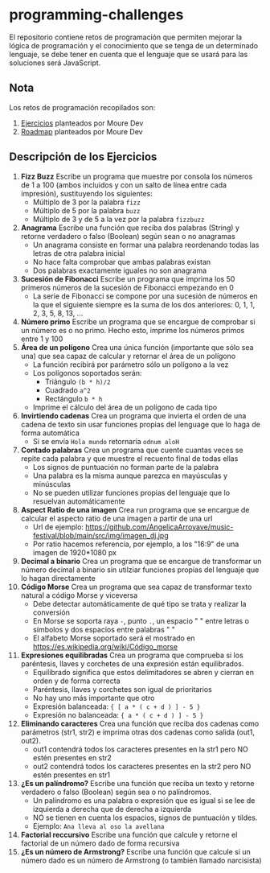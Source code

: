 # programming-challenges
El repositorio contiene retos de programación que permiten mejorar la lógica de programación y el conocimiento que se tenga de un determinado lenguaje, se debe tener en cuenta que el lenguaje que se usará para las soluciones será JavaScript.

## Nota
Los retos de programación recopilados son:
1. [Ejercicios](https://retosdeprogramacion.com/ejercicios/) planteados por Moure Dev
2. [Roadmap](https://retosdeprogramacion.com/roadmap/) planteados por Moure Dev

## Descripción de los Ejercicios
1. **Fizz Buzz** Escribe un programa que muestre por consola los números de 1 a 100 (ambos incluidos y con un salto de línea entre cada impresión), sustituyendo los siguientes:
    - Múltiplo de 3 por la palabra ```fizz```
    - Múltiplo de 5 por la palabra ```buzz```
    - Múltiplo de 3 y de 5 a la vez por la palabra ```fizzbuzz```
2. **Anagrama** Escribe una función que reciba dos palabras (String) y retorne verdadero o falso (Boolean) según sean o no anagramas
    - Un anagrama consiste en formar una palabra reordenando todas las letras de otra palabra inicial
    - No hace falta comprobar que ambas palabras existan
    - Dos palabras exactamente iguales no son anagrama
3. **Sucesión de Fibonacci** Escribe un programa que imprima los 50 primeros números de la sucesión de Fibonacci empezando en 0
    - La serie de Fibonacci se compone por una sucesión de números en la que el siguiente siempre es la suma de los dos anteriores: 0, 1, 1, 2, 3, 5, 8, 13, ...
4. **Número primo** Escribe un programa que se encargue de comprobar si un número es o no primo. Hecho esto, imprime los números primos entre 1 y 100
5. **Área de un polígono** Crea una única función (importante que sólo sea una) que sea capaz de calcular y retornar el área de un polígono
    - La función recibirá por parámetro sólo un polígono a la vez
    - Los polígonos soportados serán:
        * Triángulo ```(b * h)/2```
        * Cuadrado ```a^2```
        * Rectángulo ```b * h```
    - Imprime el cálculo del área de un polígono de cada tipo
6. **Invirtiendo cadenas** Crea un programa que invierta el orden de una cadena de texto sin usar funciones propias del lenguage que lo haga de forma automática
    - Si se envía ```Hola mundo``` retornaría ```odnum aloH```
7. **Contado palabras** Crea un programa que cuente cuantas veces se repite cada palabra y que muestre el recuento final de todas ellas
    - Los signos de puntuación no forman parte de la palabra
    - Una palabra es la misma aunque parezca en mayúsculas y minúsculas
    - No se pueden utilizar funciones propias del lenguaje que lo resuelvan automáticamente
8. **Aspect Ratio de una imagen** Crea run programa que se encargue de calcular el aspecto ratio de una imagen a partir de una url
    - Url de ejemplo: https://github.com/AngelicaArroyave/music-festival/blob/main/src/img/imagen_dj.jpg
    - Por ratio hacemos referencia, por ejemplo, a los "16:9" de una imagen de 1920*1080 px
9. **Decimal a binario** Crea un programa que se encargue de transformar un número decimal a binario sin utilziar funciones propias del lenguaje que lo hagan directamente
10. **Código Morse** Crea un programa que sea capaz de transformar texto natural a código Morse y viceversa
    - Debe detectar automáticamente de qué tipo se trata y realizar la conversión
    - En Morse se soporta raya ```-```, punto ```.```, un espacio " " entre letras o símbolos y dos espacios entre palabras "  "
    - El alfabeto Morse soportado será el mostrado en https://es.wikipedia.org/wiki/Código_morse
11. **Expresiones equilibradas** Crea un programa que comprueba si los paréntesis, llaves y corchetes de una expresión están equilibrados.
    - Equilibrado significa que estos delimitadores se abren y cierran en orden y de forma correcta
    - Paréntesis, llaves y corchetes son igual de prioritarios
    - No hay uno más importante que otro
    - Expresión balanceada: ```{ [ a * ( c + d ) ] - 5 }```
    - Expresión no balanceada: ```{ a * ( c + d ) ] - 5 }```
12. **Eliminando caracteres** Crea una función que reciba dos cadenas como parámetros (str1, str2) e imprima otras dos cadenas como salida (out1, out2).
    - out1 contendrá todos los caracteres presentes en la str1 pero NO estén presentes en str2
    - out2 contendrá todos los caracteres presentes en la str2 pero NO estén presentes en str1
13. **¿Es un palíndromo?** Escribe una función que reciba un texto y retorne verdadero o falso (Boolean) según sea o no palíndromos.
    - Un palíndromo es una palabra o expresión que es igual si se lee de izquierda a derecha que de derecha a izquierda
    - NO se tienen en cuenta los espacios, signos de puntuación y tildes.
    - Ejemplo: ```Ana lleva al oso la avellana```
14. **Factorial reccursivo** Escribe una función que calcule y retorne el factorial de un número dado de forma recursiva
15. **¿Es un número de Armstrong?** Escribe una función que calcule si un número dado es un número de Armstrong (o también llamado narcisista)